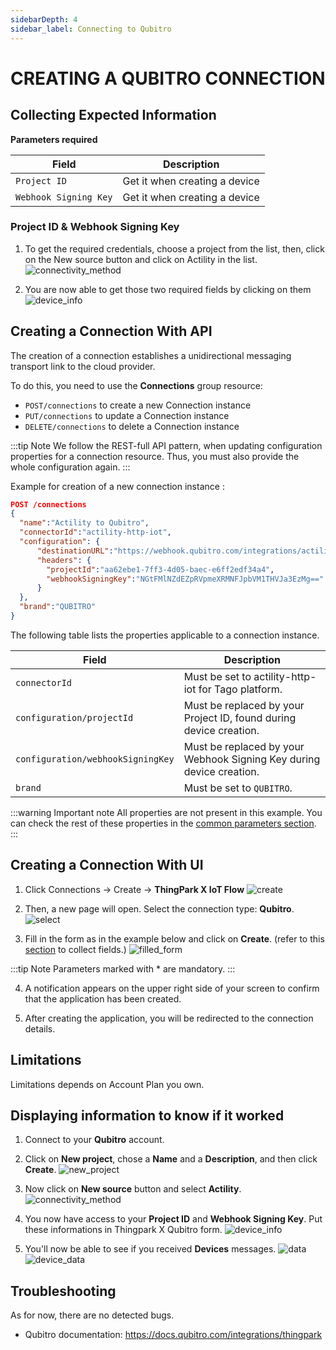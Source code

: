```yaml
---
sidebarDepth: 4
sidebar_label: Connecting to Qubitro
---
```


# CREATING A QUBITRO CONNECTION

## Collecting Expected Information

**Parameters required**

| Field | Description |
| ------ | ----------- |
| ```Project ID``` | Get it when creating a device |
| ```Webhook Signing Key``` | Get it when creating a device |

### Project ID &amp; Webhook Signing Key
1. To get the required credentials, choose a project from the list, then, click on the New source button and click on Actility in the list.
![connectivity_method](images/connectivity_method.png)

2. You are now able to get those two required fields by clicking on them
![device_info](images/device_info.png)

## Creating a Connection With API

The creation of a connection establishes a unidirectional messaging transport link to the cloud provider.

To do this, you need to use the **Connections** group resource:
*	`POST/connections` to create a new Connection instance
*	`PUT/connections` to update a Connection instance
*	`DELETE/connections` to delete a Connection instance


:::tip Note
We follow the REST-full API pattern, when updating configuration properties for a connection resource. Thus, you must also provide the whole configuration again.
:::

Example for creation of a new connection instance :

```json
POST /connections
{
  "name":"Actility to Qubitro",
  "connectorId":"actility-http-iot",
  "configuration": {
      "destinationURL":"https://webhook.qubitro.com/integrations/actility",
      "headers": {
        "projectId":"aa62ebe1-7ff3-4d05-baec-e6ff2edf34a4",
        "webhookSigningKey":"NGtFMlNZdEZpRVpmeXRMNFJpbVM1THVJa3EzMg=="
      }
  },
  "brand":"QUBITRO"
}
```

The following table lists the properties applicable to a connection instance.

| Field | Description |
| ------ | ----------- |
| ```connectorId``` | Must be set to actility-http-iot for Tago platform. |
| ```configuration/projectId``` | Must be replaced by your Project ID, found during device creation. |
| ```configuration/webhookSigningKey``` | Must be replaced by your Webhook Signing Key during device creation. |
| ```brand``` | Must be set to ```QUBITRO```. |

:::warning Important note
All properties are not present in this example. You can check the rest of these properties in the [common parameters section](../../../Getting_Started/Setting_Up_A_Connection_instance/About_connections.html#common-parameters).
:::

## Creating a Connection With UI

1. Click Connections -&gt; Create -&gt; **ThingPark X IoT Flow**
![create](images/create.png)


2. Then, a new page will open. Select the connection type: **Qubitro**.
![select](images/select.png)

3. Fill in the form as in the example below and click on **Create**. (refer to this [section](#displaying-information-to-know-if-it-worked) to collect fields.)
![filled_form](images/filled_form.png)

:::tip Note
Parameters marked with * are mandatory.
:::

4. A notification appears on the upper right side of your screen to confirm that the application has been created.

5. After creating the application, you will be redirected to the connection details.

## Limitations

Limitations depends on Account Plan you own.

## Displaying information to know if it worked

1.	Connect to your **Qubitro** account.

2.  Click on **New project**, chose a **Name** and a **Description**, and then click **Create**.
![new_project](images/new_project.png)

3. Now click on **New source** button and select **Actility**.
![connectivity_method](images/connectivity_method.png)

4. You now have access to your **Project ID** and **Webhook Signing Key**. Put these informations in Thingpark X Qubitro form.
![device_info](images/device_info.png)

5. You'll now be able to see if you received **Devices** messages.
![data](images/data.png)
![device_data](images/device_data.png)

## Troubleshooting

As for now, there are no detected bugs.

* Qubitro documentation: https://docs.qubitro.com/integrations/thingpark
